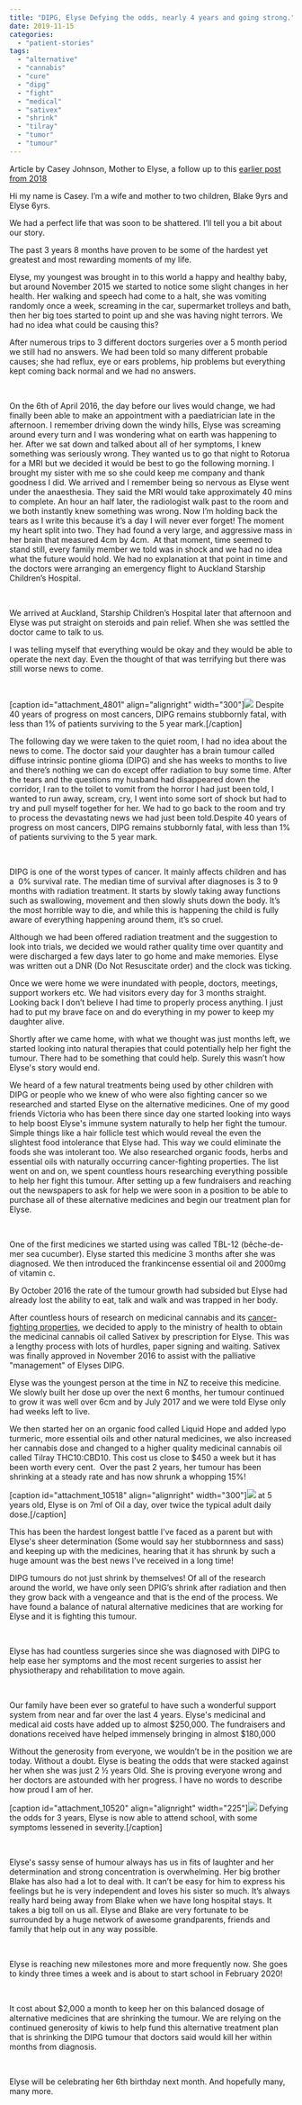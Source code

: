 ```yaml
---
title: "DIPG, Elyse Defying the odds, nearly 4 years and going strong."
date: 2019-11-15
categories: 
  - "patient-stories"
tags: 
  - "alternative"
  - "cannabis"
  - "cure"
  - "dipg"
  - "fight"
  - "medical"
  - "sativex"
  - "shrink"
  - "tilray"
  - "tumor"
  - "tumour"
---
```


Article by Casey Johnson, Mother to Elyse, a follow up to this [earlier post from 2018](https://mcanz.org.nz/dipg-elyse-defying-odds/)

Hi my name is Casey. I’m a wife and mother to two children, Blake 9yrs and Elyse 6yrs.

We had a perfect life that was soon to be shattered. I’ll tell you a bit about our story.

The past 3 years 8 months have proven to be some of the hardest yet greatest and most rewarding moments of my life.

Elyse, my youngest was brought in to this world a happy and healthy baby, but around November 2015 we started to notice some slight changes in her health. Her walking and speech had come to a halt, she was vomiting randomly once a week, screaming in the car, supermarket trolleys and bath, then her big toes started to point up and she was having night terrors. We had no idea what could be causing this?

After numerous trips to 3 different doctors surgeries over a 5 month period we still had no answers. We had been told so many different probable causes; she had reflux, eye or ears problems, hip problems but everything kept coming back normal and we had no answers.

 

On the 6th of April 2016, the day before our lives would change, we had finally been able to make an appointment with a paediatrician late in the afternoon. I remember driving down the windy hills, Elyse was screaming around every turn and I was wondering what on earth was happening to her. After we sat down and talked about all of her symptoms, I knew something was seriously wrong. They wanted us to go that night to Rotorua for a MRI but we decided it would be best to go the following morning. I brought my sister with me so she could keep me company and thank goodness I did. We arrived and I remember being so nervous as Elyse went under the anaesthesia. They said the MRI would take approximately 40 mins to complete. An hour an half later, the radiologist walk past to the room and we both instantly knew something was wrong. Now I’m holding back the tears as I write this because it’s a day I will never ever forget! The moment my heart split into two. They had found a very large, and aggressive mass in her brain that measured 4cm by 4cm.  At that moment, time seemed to stand still, every family member we told was in shock and we had no idea what the future would hold. We had no explanation at that point in time and the doctors were arranging an emergency flight to Auckland Starship Children’s Hospital.

 

We arrived at Auckland, Starship Children’s Hospital later that afternoon and Elyse was put straight on steroids and pain relief. When she was settled the doctor came to talk to us.

I was telling myself that everything would be okay and they would be able to operate the next day. Even the thought of that was terrifying but there was still worse news to come.

 

\[caption id="attachment\_4801" align="alignright" width="300"\]![](https://mcanz.org.nz/wp-content/uploads/2022/04/Survival-Chart1-300x199.png) Despite 40 years of progress on most cancers, DIPG remains stubbornly fatal, with less than 1% of patients surviving to the 5 year mark.\[/caption\]

The following day we were taken to the quiet room, I had no idea about the news to come. The doctor said your daughter has a brain tumour called diffuse intrinsic pontine glioma (DIPG) and she has weeks to months to live and there’s nothing we can do except offer radiation to buy some time. After the tears and the questions my husband had disappeared down the corridor, I ran to the toilet to vomit from the horror I had just been told, I wanted to run away, scream, cry, I went into some sort of shock but had to try and pull myself together for her. We had to go back to the room and try to process the devastating news we had just been told.Despite 40 years of progress on most cancers, DIPG remains stubbornly fatal, with less than 1% of patients surviving to the 5 year mark.

 

DIPG is one of the worst types of cancer. It mainly affects children and has a  0% survival rate. The median time of survival after diagnoses is 3 to 9 months with radiation treatment. It starts by slowly taking away functions such as swallowing, movement and then slowly shuts down the body. It’s the most horrible way to die, and while this is happening the child is fully aware of everything happening around them, it’s so cruel.

Although we had been offered radiation treatment and the suggestion to look into trials, we decided we would rather quality time over quantity and were discharged a few days later to go home and make memories. Elyse was written out a DNR (Do Not Resuscitate order) and the clock was ticking.

Once we were home we were inundated with people, doctors, meetings, support workers etc. We had visitors every day for 3 months straight. Looking back I don’t believe I had time to properly process anything. I just had to put my brave face on and do everything in my power to keep my daughter alive.

Shortly after we came home, with what we thought was just months left, we started looking into natural therapies that could potentially help her fight the tumour. There had to be something that could help. Surely this wasn’t how Elyse's story would end.

We heard of a few natural treatments being used by other children with DIPG or people who we knew of who were also fighting cancer so we researched and started Elyse on the alternative medicines. One of my good friends Victoria who has been there since day one started looking into ways to help boost Elyse's immune system naturally to help her fight the tumour. Simple things like a hair follicle test which would reveal the even the slightest food intolerance that Elyse had. This way we could eliminate the foods she was intolerant too. We also researched organic foods, herbs and essential oils with naturally occurring cancer-fighting properties. The list went on and on, we spent countless hours researching everything possible to help her fight this tumour. After setting up a few fundraisers and reaching out the newspapers to ask for help we were soon in a position to be able to purchase all of these alternative medicines and begin our treatment plan for Elyse.

 

One of the first medicines we started using was called TBL-12 (bêche-de-mer sea cucumber). Elyse started this medicine 3 months after she was diagnosed. We then introduced the frankincense essential oil and 2000mg of vitamin c.

By October 2016 the rate of the tumour growth had subsided but Elyse had already lost the ability to eat, talk and walk and was trapped in her body.

After countless hours of research on medicinal cannabis and its [cancer-fighting properties](https://mcanz.org.nz/cancer/), we decided to apply to the ministry of health to obtain the medicinal cannabis oil called Sativex by prescription for Elyse. This was a lengthy process with lots of hurdles, paper signing and waiting. Sativex was finally approved in November 2016 to assist with the palliative "management" of Elyses DIPG.

Elyse was the youngest person at the time in NZ to receive this medicine. We slowly built her dose up over the next 6 months, her tumour continued to grow it was well over 6cm and by July 2017 and we were told Elyse only had weeks left to live.

We then started her on an organic food called Liquid Hope and added lypo turmeric, more essential oils and other natural medicines, we also increased her cannabis dose and changed to a higher quality medicinal cannabis oil called Tilray THC10:CBD10. This cost us close to $450 a week but it has been worth every cent.  Over the past 2 years, her tumour has been shrinking at a steady rate and has now shrunk a whopping 15%!

\[caption id="attachment\_10518" align="alignright" width="300"\]![](https://mcanz.org.nz/wp-content/uploads/2022/04/tilray-balanced-300x300.png) at 5 years old, Elyse is on 7ml of Oil a day, over twice the typical adult daily dose.\[/caption\]

This has been the hardest longest battle I’ve faced as a parent but with Elyse's sheer determination (Some would say her stubbornness and sass) and keeping up with the medicines, hearing that it has shrunk by such a huge amount was the best news I’ve received in a long time!

DIPG tumours do not just shrink by themselves! Of all of the research around the world, we have only seen DPIG’s shrink after radiation and then they grow back with a vengeance and that is the end of the process. We have found a balance of natural alternative medicines that are working for Elyse and it is fighting this tumour.

 

Elyse has had countless surgeries since she was diagnosed with DIPG to help ease her symptoms and the most recent surgeries to assist her physiotherapy and rehabilitation to move again.

 

Our family have been ever so grateful to have such a wonderful support system from near and far over the last 4 years. Elyse's medicinal and medical aid costs have added up to almost $250,000. The fundraisers and donations received have helped immensely bringing in almost $180,000

Without the generosity from everyone, we wouldn’t be in the position we are today. Without a doubt. Elyse is beating the odds that were stacked against her when she was just 2 ½ years Old. She is proving everyone wrong and her doctors are astounded with her progress. I have no words to describe how proud I am of her.

\[caption id="attachment\_10520" align="alignright" width="225"\]![](https://mcanz.org.nz/wp-content/uploads/2022/04/Elyse-at-School-155x300.jpg) Defying the odds for 3 years, Elyse is now able to attend school, with some symptoms lessened in severity.\[/caption\]

 

Elyse's sassy sense of humour always has us in fits of laughter and her determination and strong concentration is overwhelming. Her big brother Blake has also had a lot to deal with. It can’t be easy for him to express his feelings but he is very independent and loves his sister so much. It’s always really hard being away from Blake when we have long hospital stays. It takes a big toll on us all. Elyse and Blake are very fortunate to be surrounded by a huge network of awesome grandparents, friends and family that help out in any way possible.

 

Elyse is reaching new milestones more and more frequently now. She goes to kindy three times a week and is about to start school in February 2020!

 

It cost about $2,000 a month to keep her on this balanced dosage of alternative medicines that are shrinking the tumour. We are relying on the continued generosity of kiwis to help fund this alternative treatment plan that is shrinking the DIPG tumour that doctors said would kill her within months from diagnosis.

 

Elyse will be celebrating her 6th birthday next month. And hopefully many, many more.
